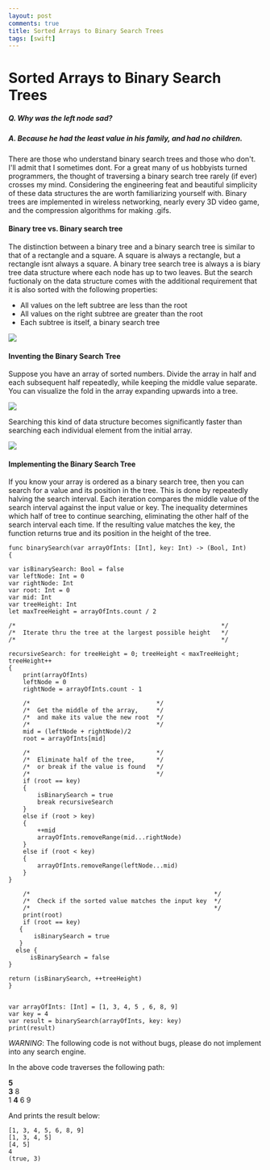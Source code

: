 ```yaml
---
layout: post
comments: true
title: Sorted Arrays to Binary Search Trees
tags: [swift]
---
```

# Sorted Arrays to Binary Search Trees

##### Q. Why was the left node sad?
##### A. Because he had the least value in his family, and had no children. 

There are those who understand binary search trees and those who don't. I'll admit that I sometimes dont. For a great many of us hobbyists turned programmers, the thought of traversing a binary search tree rarely (if ever) crosses my mind. Considering the engineering feat and beautiful simplicity of these data structures the are worth familiarizing yourself with. Binary trees are implemented in wireless networking, nearly every 3D video game, and the compression algorithms for making .gifs.

#### Binary tree vs. Binary search tree

The distinction between a binary tree and a binary search tree is similar to that of a rectangle and a square. A square is always a rectangle, but a rectangle isnt always a square. A binary tree search tree is always a is biary tree data structure where each node has up to two leaves. But the search fuctionaly on the data structure comes with the additional requirement that it is also sorted with the following properties:

- All values on the left subtree are less than the root
- All values on the right subtree are greater than the root
- Each subtree is itself, a binary search tree

![](http://sourcecodemania.com/wp-content/uploads/2012/05/binary-tree-vs-binary-search-tree.jpg)

#### Inventing the Binary Search Tree

Suppose you have an array of sorted numbers. Divide the array in half and each subsequent half repeatedly, while keeping the middle value separate. You can visualize the fold in the array expanding upwards into a tree.

![](https://blog.penjee.com/wp-content/uploads/2015/12/optimal-binary-search-tree-from-sorted-array.gif)

Searching this kind of data structure becomes significantly faster than searching each individual element from the initial array.

![](https://blog.penjee.com/wp-content/uploads/2015/11/binary-search-tree-sorted-array-animation.gif)

#### Implementing the Binary Search Tree

If you know your array is ordered as a binary search tree, then you can search for a value and its position in the tree. This is done by repeatedly halving the search interval. Each iteration compares the middle value of the search interval against the input value or key. The inequality determines which half of tree to continue searching, eliminating the other half of the search interval each time. If the resulting value matches the key, the function returns true and its position in the height of the tree. 

    func binarySearch(var arrayOfInts: [Int], key: Int) -> (Bool, Int)
    {
    
    var isBinarySearch: Bool = false
    var leftNode: Int = 0
    var rightNode: Int
    var root: Int = 0
    var mid: Int
    var treeHeight: Int
    let maxTreeHeight = arrayOfInts.count / 2
    
    /*                                                         */
    /*  Iterate thru the tree at the largest possible height   */
    /*                                                         */
    
    recursiveSearch: for treeHeight = 0; treeHeight < maxTreeHeight; treeHeight++
    {
        print(arrayOfInts)
        leftNode = 0
        rightNode = arrayOfInts.count - 1
        
        /*                                   */
        /*  Get the middle of the array,     */
        /*  and make its value the new root  */
        /*                                   */
        mid = (leftNode + rightNode)/2
        root = arrayOfInts[mid]
        
        /*                                   */
        /*  Eliminate half of the tree,      */
        /*  or break if the value is found   */
        /*                                   */
        if (root == key)
        {
            isBinarySearch = true
            break recursiveSearch
        }
        else if (root > key)
        {
            ++mid
            arrayOfInts.removeRange(mid...rightNode)
        }
        else if (root < key)
        {
            arrayOfInts.removeRange(leftNode...mid)
        }
    }
    
        /*                                                   */
        /*  Check if the sorted value matches the input key  */
        /*                                                   */
        print(root)
        if (root == key)
       {
           isBinarySearch = true
       }
      else {
          isBinarySearch = false
    }
    
    return (isBinarySearch, ++treeHeight)
    }


    var arrayOfInts: [Int] = [1, 3, 4, 5 , 6, 8, 9]
    var key = 4
    var result = binarySearch(arrayOfInts, key: key)
    print(result)

*WARNING*: The following code is not without bugs, please do not implement into any search engine.

In the above code traverses the following path:

**5** <br>
**3**       8        
1   **4**   6   9

And prints the result below:

    [1, 3, 4, 5, 6, 8, 9]
    [1, 3, 4, 5]
    [4, 5]
    4
    (true, 3)


